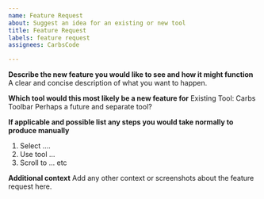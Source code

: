```yaml
---
name: Feature Request
about: Suggest an idea for an existing or new tool
title: Feature Request
labels: feature request
assignees: CarbsCode

---
```


**Describe the new feature you would like to see and how it might function**
A clear and concise description of what you want to happen.

**Which tool would this most likely be a new feature for**
Existing Tool: Carbs Toolbar
Perhaps a future and separate tool?

**If applicable and possible list any steps you would take normally to produce manually**
1. Select ....
2. Use tool ...
3. Scroll to ...
etc

**Additional context**
Add any other context or screenshots about the feature request here.
